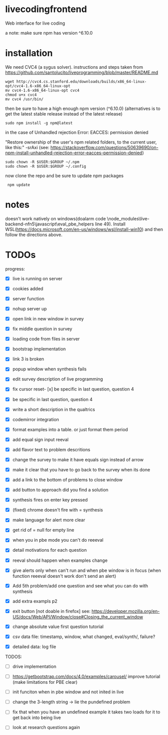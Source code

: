 # livecodingfrontend
Web interface for live coding

a note:
make sure npm has version ^6.10.0

# installation

We need CVC4 (a sygus solver). instructions and steps taken from https://github.com/santolucito/liveprogramming/blob/master/README.md

```
wget http://cvc4.cs.stanford.edu/downloads/builds/x86_64-linux-opt/cvc4-1.6-x86_64-linux-opt
mv cvc4-1.6-x86_64-linux-opt cvc4
chmod u+x cvc4
mv cvc4 /usr/bin/
```

then be sure to have a high enough npm version (^6.10.0) (alternatives is to get the latest stable release instead of the latest release)

```
sudo npm install -g npm@latest
```

in the case of Unhandled rejection Error: EACCES: permission denied


"Restore ownership of the user's npm related folders, to the current user, like this:" -srAxi (see: https://stackoverflow.com/questions/50639690/on-npm-install-unhandled-rejection-error-eacces-permission-denied)


```
sudo chown -R $USER:$GROUP ~/.npm
sudo chown -R $USER:$GROUP ~/.config
```


now clone the repo and be sure to update npm packages
```
 npm update
```
# notes
doesn't work natively on windows(doalarm code \node_modules\live-backend-nfn5\javascript\eval_pbe_helpers line 49). Install WSL(https://docs.microsoft.com/en-us/windows/wsl/install-win10) and then follow the directions above.

# TODOs

progress:
- [x] live is running on server
- [x] cookies added
- [x] server function
- [x] nohup server up
- [x] open link in new window in survey
- [x] fix middle question in survey
- [x] loading code from files in server
- [x] bootstrap implementation
- [x] link 3 is broken
- [x] popup window when synthesis fails
- [x] edit survey description of live programming
- [x] fix cursor reset- [x] be specific in last question, question 4
- [x] be specific in last question, question 4
- [x] write a short description in the qualtrics
- [x] codemirror integration
- [x] format examples into a table. or just format them period
- [x] add equal sign input reeval
- [x] add flavor text to problem descritions
- [x] change the survey to make it have equals sign instead of arrow
- [x] make it clear that you have to go back to the survey when its done
- [x] add a link to the bottom of problems to close window
- [x] add button to approach did you find a solution
- [x] synthesis fires on enter key pressed
- [x] (fixed) chrome doesn't fire with = synthesis
- [x] make language for alert more clear
- [x] get rid of = null for empty line
- [x] when you in pbe mode you can't do reeeval
- [x] detail motivations for each question
- [x] reeval should happen when examples change
- [x] give alerts only when can't run and when pbe window is in focus (when function reeeval doesn't work don't send an alert)
- [x] Add 5th problem/add one question and see what you can do with synthesis
- [x] add extra exampls p2
- [x] exit button [not doable in firefox] see: https://developer.mozilla.org/en-US/docs/Web/API/Window/close#Closing_the_current_window
- [x] change absolute value first question tutorial
- [x] csv data file: timestamp, window, what changed, eval/synth/, failure?
- [x] detailed data: log file





TODOS:
- [ ] drive implementation
- [ ] https://getbootstrap.com/docs/4.0/examples/carousel/  improve tutorial (make limitations for PBE clear)

- [ ] init funciton when in pbe window and not inited in live

- [ ] change the 3-length string -> lie the pundefined problem

- [ ] fix that when you have an undefined example it takes two loads for it to get back into being live

- [ ] look at research questions again
